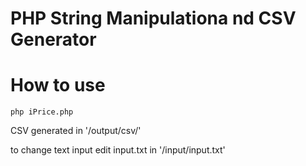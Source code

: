 # PHP String Manipulationa nd CSV Generator
# How to use

```
php iPrice.php
```

CSV generated in '/output/csv/'

to change text input edit input.txt in '/input/input.txt'
